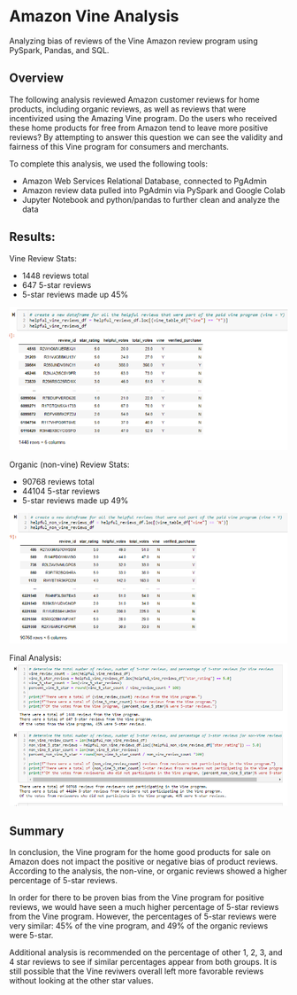 # Amazon Vine Analysis

Analyzing bias of reviews of the Vine Amazon review program using PySpark, Pandas, and SQL. 

## Overview

The following analysis reviewed Amazon customer reviews for home products, including organic reviews, as well as reviews that were incentivized using the Amazing Vine program. Do the users who received these home products for free from Amazon tend to leave more positive reviews? By attempting to answer this question we can see the validity and fairness of this Vine program for consumers and merchants. 

To complete this analysis, we used the following tools:
* Amazon Web Services Relational Database, connected to PgAdmin
* Amazon review data pulled into PgAdmin via PySpark and Google Colab
* Jupyter Notebook and python/pandas to further clean and analyze the data

## Results:

Vine Review Stats:
* 1448 reviews total
* 647 5-star reviews
* 5-star reviews made up 45%

![Total Vine Reviews](Resources/total_vine_reviews.PNG)

Organic (non-vine) Review Stats:
* 90768 reviews total
* 44104 5-star reviews
* 5-star reviews made up 49%

![Total Non Vine Reviews](Resources/total_non_vine_reviews.PNG)

Final Analysis:
![Vine Analysis](Resources/Vine_Analysis_Results.PNG)

## Summary

In conclusion, the Vine program for the home good products for sale on Amazon does not impact the positive or negative bias of product reviews. According to the analysis, the non-vine, or organic reviews showed a higher percentage of 5-star reviews. 

In order for there to be proven bias from the Vine program for positive reviews, we would have seen a much higher percentage of 5-star reviews from the Vine program. However, the percentages of 5-star reviews were very similar: 45% of the vine program, and 49% of the organic reviews were 5-star. 

Additional analysis is recommended on the percentage of other 1, 2, 3, and 4 star reviews to see if similar percentages appear from both groups. It is still possible that the Vine reviwers overall left more favorable reviews without looking at the other star values. 